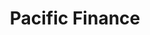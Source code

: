 ---
title: Pacific Finance
slug: pacific-finance
updated-on: '2024-05-30T13:44:31.749Z'
created-on: '2024-05-30T13:41:46.671Z'
published-on: '2024-05-30T13:54:32.469Z'
f_city-state-2:
- cms/city/sandy-or.md
- cms/city/clackamas-or.md
- cms/city/portland-or.md
- cms/city/beaverton-or.md
f_locations:
- cms/payday-loan/pacific-finance-23410.md
- cms/payday-loan/pacific-finance-23411.md
- cms/payday-loan/pacific-finance-23412.md
- cms/payday-loan/pacific-finance-23413.md
- cms/payday-loan/pacific-finance-23414.md
f_states:
- cms/state/oregon.md
layout: '[company].html'
tags: company
---